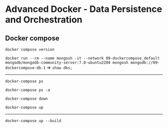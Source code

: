 # Advanced Docker - Data Persistence and Orchestration

## Docker compose

`docker compose version`

`docker run --rm --name mongosh -it --network 09-dockercompose_default mongodb/mongodb-community-server:7.0-ubuntu2204 mongosh mongodb://09-dockercompose-db-1`
=> `show dbs;`

---

`docker-compose ps`

`docker-compose ps -a`

`docker-compose down`

`docker-compose up`

---

`docker-compose up --build`
